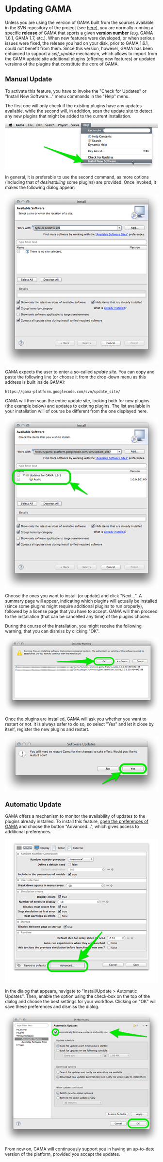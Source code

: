 # Updating GAMA



Unless you are using the version of GAMA built from the sources available in the SVN repository of the project (see [here](G__InstallingSvnVersion)), you are normally running a specific **release** of GAMA that sports a given **version number** (e.g. GAMA 1.6.1, GAMA 1.7, etc.). When new features were developed, or when serious issues were fixed, the release you had on your disk, prior to GAMA 1.6.1, could not benefit from them. Since this version, however, GAMA has been enhanced to support a _self\_update_ mechanism, which allows to import from the GAMA update site additional plugins (offering new features) or updated versions of the plugins that constitute the core of GAMA.





## Manual Update
To activate this feature, you have to invoke the "Check for Updates" or "Install New Software…" menu commands in the "Help" menu.

The first one will only check if the existing plugins have any updates available, while the second will, in addition, scan the update site to detect any new plugins that might be added to the current installation.



<img src='images/auto_update/menu_install.png' /> 

In general, it is preferable to use the second command, as more options (including that of _desinstalling_ some plugins) are provided. Once invoked, it makes the following dialog appear:


<img src='images/auto_update/dialog_install.png' /> 

GAMA expects the user to enter a so-called _update site_. You can copy and paste the following line (or choose it from the drop-down menu as this address is built inside GAMA):
```
https://gama-platform.googlecode.com/svn/update_site/
```
GAMA will then scan the entire update site, looking both for new plugins (the example below) and updates to existing plugins. The list available in your installation will of course be different from the one displayed here.


<img src='images/auto_update/dialog_install_2.png' /> 

Choose the ones you want to install (or update) and click "Next…". A summary page will appear, indicating which plugins will actually be installed (since some plugins might require additional plugins to run properly), followed by a license page that you have to accept. GAMA will then proceed to the installation (that can be cancelled any time) of the plugins chosen.

During the course of the installation, you might receive the following warning, that you can dismiss by clicking "OK".


<img src='images/auto_update/warning_install.png' /> 

Once the plugins are installed, GAMA will ask you whether you want to restart or not. It is always safer to do so, so select "Yes" and let it close by itself, register the new plugins and restart.


<img src='images/auto_update/install_restart.png' /> 




## Automatic Update
GAMA offers a mechanism to monitor the availability of updates to the plugins already installed. To install this feature, [open the preferences of GAMA](G__Preferences) and choose the button "Advanced…", which gives access to additional preferences.


<img src='images/auto_update/open_advanced.png' /> 

In the dialog that appears, navigate to "Install/Update > Automatic Updates". Then, enable the option using the check-box on the top of the dialog and choose the best settings for your workflow. Clicking on "OK" will save these preferences and dismiss the dialog.


<img src='images/auto_update/prefs_update.png' />


From now on, GAMA will continuously support you in having an up-to-date version of the platform, provided you accept the updates.